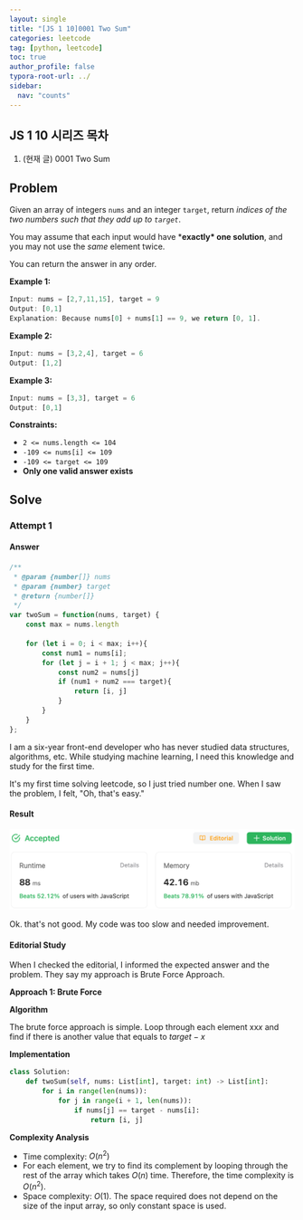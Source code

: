 ```yaml
---
layout: single
title: "[JS 1 10]0001 Two Sum"
categories: leetcode
tag: [python, leetcode]
toc: true
author_profile: false
typora-root-url: ../
sidebar:
  nav: "counts"
---
```


<nav class="cods"><h2>JS 1 10 시리즈 목차</h2><ol><li><p>(현재 글) 0001 Two Sum</p></li></ol></nav>

## Problem

Given an array of integers `nums` and an integer `target`, return *indices of the two numbers such that they add up to `target`*.

You may assume that each input would have ***exactly\* one solution**, and you may not use the *same* element twice.

You can return the answer in any order.

 

**Example 1:**

```javascript
Input: nums = [2,7,11,15], target = 9
Output: [0,1]
Explanation: Because nums[0] + nums[1] == 9, we return [0, 1].
```

**Example 2:**

```javascript
Input: nums = [3,2,4], target = 6
Output: [1,2]
```

**Example 3:**

```javascript
Input: nums = [3,3], target = 6
Output: [0,1]
```

 

**Constraints:**

- `2 <= nums.length <= 104`
- `-109 <= nums[i] <= 109`
- `-109 <= target <= 109`
- **Only one valid answer exists**



## Solve 

### Attempt 1

#### Answer

``` javascript
/**
 * @param {number[]} nums
 * @param {number} target
 * @return {number[]}
 */
var twoSum = function(nums, target) {
    const max = nums.length

    for (let i = 0; i < max; i++){
        const num1 = nums[i];
        for (let j = i + 1; j < max; j++){
            const num2 = nums[j]
            if (num1 + num2 === target){
                return [i, j]
            }
        }
    }
};
```

I am a six-year front-end developer who has never studied data structures, algorithms, etc. While studying machine learning, I need this knowledge and study for the first time.

It's my first time solving leetcode, so I just tried number one.
When I saw the problem, I felt, "Oh, that's easy."

#### Result

![0001-first-result](/images/typora/0001-first-result.png)

Ok. that's not good.
My code was too slow and needed improvement.



#### Editorial Study

When I checked the editorial, I informed the expected answer and the problem.
They say my approach is Brute Force Approach.

**Approach 1: Brute Force**

**Algorithm**

The brute force approach is simple. Loop through each element xx*x* and find if there is another value that equals to $target−x$

**Implementation**

``` python
class Solution:
    def twoSum(self, nums: List[int], target: int) -> List[int]:
        for i in range(len(nums)):
            for j in range(i + 1, len(nums)):
                if nums[j] == target - nums[i]:
                    return [i, j]
```

**Complexity Analysis**

- Time complexity: $O(n^2)$
- For each element, we try to find its complement by looping through the rest of the array which takes $O(n)$ time. Therefore, the time complexity is $O(n^2)$.
- Space complexity: $O(1)$.
  The space required does not depend on the size of the input array, so only constant space is used.